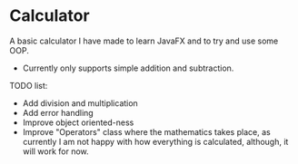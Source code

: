 # Calculator
A basic calculator I have made to learn JavaFX and to try and use some OOP.

- Currently only supports simple addition and subtraction.

TODO list:
- Add division and multiplication
- Add error handling
- Improve object oriented-ness
- Improve "Operators" class where the mathematics takes place, as currently I am not happy with how everything is calculated, although, it will work for now.
